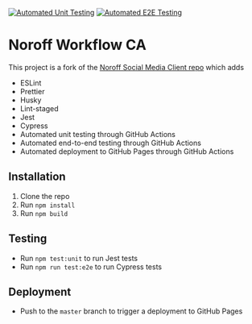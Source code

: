 [![Automated Unit Testing](https://github.com/ttowntom/noroff-workflow-ca/actions/workflows/test-unit.yml/badge.svg)](https://github.com/ttowntom/noroff-workflow-ca/actions/workflows/test-unit.yml)
[![Automated E2E Testing](https://github.com/ttowntom/noroff-workflow-ca/actions/workflows/test-e2e.yml/badge.svg)](https://github.com/ttowntom/noroff-workflow-ca/actions/workflows/test-e2e.yml)

# Noroff Workflow CA

This project is a fork of the [Noroff Social Media Client repo](https://github.com/noroffFEU/social-media-client) which adds

- ESLint
- Prettier
- Husky
- Lint-staged
- Jest
- Cypress
- Automated unit testing through GitHub Actions
- Automated end-to-end testing through GitHub Actions
- Automated deployment to GitHub Pages through GitHub Actions

## Installation

1. Clone the repo
2. Run `npm install`
3. Run `npm build`

## Testing

- Run `npm test:unit` to run Jest tests
- Run `npm run test:e2e` to run Cypress tests

## Deployment

- Push to the `master` branch to trigger a deployment to GitHub Pages

